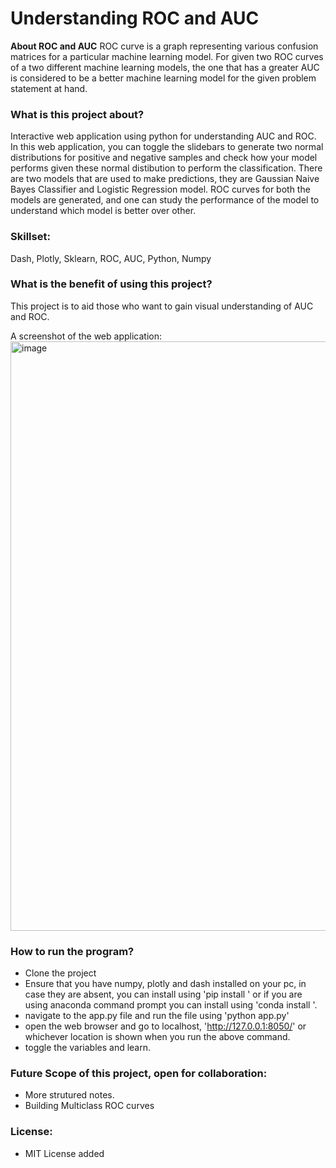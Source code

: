 # Understanding ROC and AUC
**About ROC and AUC**
ROC curve is a graph representing various confusion matrices for a particular machine learning model. 
For given two ROC curves of a two different machine learning models, the one that has a greater AUC is considered to be a better machine learning model for the given problem statement at hand.

### What is this project about?
Interactive web application using python for understanding AUC and ROC.
In this web application, you can toggle the slidebars to generate two normal distributions for positive and negative samples and check how your model performs given these normal distibution to perform the classification. There are two models that are used to make predictions, they are Gaussian Naive Bayes Classifier and Logistic Regression model. ROC curves for both the models are generated, and one can study the performance of the model to understand which model is better over other.

### Skillset:
Dash, Plotly, Sklearn, ROC, AUC, Python, Numpy

### What is the benefit of using this project?
This project is to aid those who want to gain visual understanding of AUC and ROC.

A screenshot of the web application:
<img width="943" alt="image" src="https://github.com/mlscmoulika/AUC_ROC/assets/53378071/15d53b3f-1555-4463-b8d9-e1559a674f54">

### How to run the program?
- Clone the project
- Ensure that you have numpy, plotly and dash installed on your pc, in case they are absent, you can install using 'pip install <filename>' or if you are using anaconda command prompt you can install using 'conda install <filename>'.
- navigate to the app.py file and run the file using 'python app.py'
- open the web browser and go to localhost, 'http://127.0.0.1:8050/' or whichever location is shown when you run the above command.
- toggle the variables and learn.

### Future Scope of this project, open for collaboration:
- More strutured notes.
- Building Multiclass ROC curves

### License:
- MIT License added
